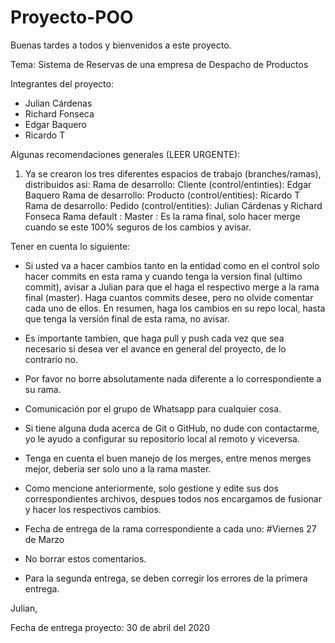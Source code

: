 # Proyecto-POO
Buenas tardes a todos y bienvenidos a este proyecto.

Tema: Sistema de Reservas de una empresa de Despacho de Productos

Integrantes del proyecto:

- Julian Cárdenas
- Richard Fonseca
- Edgar Baquero
- Ricardo T


Algunas recomendaciones generales (LEER URGENTE):

1. Ya se crearon los tres diferentes espacios de trabajo (branches/ramas), distribuidos asi:
Rama de desarrollo: Cliente (control/entinties): Edgar Baquero
Rama de desarrollo: Producto (control/entities): Ricardo T
Rama de desarrollo: Pedido (control/entities): Julian Cárdenas y Richard Fonseca
Rama default : Master : Es la rama final, solo hacer merge cuando se este 100% seguros de los cambios y avisar.

Tener en cuenta lo siguiente:

- Si usted va a hacer cambios tanto en la entidad como en el control solo hacer commits en esta rama y cuando tenga la version final (ultimo commit), avisar a Julian para que el haga el respectivo merge a la rama final (master). Haga cuantos commits desee, pero no olvide comentar cada uno de ellos. En resumen, haga los cambios en su repo local, hasta que tenga la versión final de esta rama, no avisar.

- Es importante tambien, que haga pull y push cada vez que sea necesario si desea ver el avance en general del proyecto, de lo contrario no.

- Por favor no borre absolutamente nada diferente a lo correspondiente a su rama.

- Comunicación por el grupo de Whatsapp para cualquier cosa.

- Si tiene alguna duda acerca de Git o GitHub, no dude con contactarme, yo le
ayudo a configurar su repositorio local al remoto y viceversa.

- Tenga en cuenta el buen manejo de los merges, entre menos merges mejor, deberia ser solo uno a la rama master.

- Como mencione anteriormente, solo gestione y edite sus dos correspondientes archivos, despues todos nos encargamos de fusionar y hacer los respectivos cambios.

- Fecha de entrega de la rama correspondiente a cada uno: #Viernes 27 de Marzo

- No borrar estos comentarios.

- Para la segunda entrega, se deben corregir los errores de la primera entrega. 

Julian,





Fecha de entrega proyecto: 30 de abril del 2020
